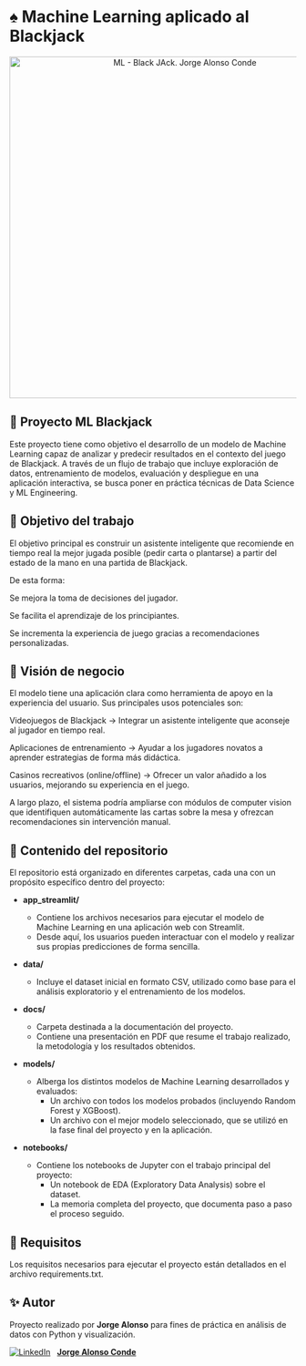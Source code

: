 # ♠️ Machine Learning aplicado al Blackjack
<p align="center">
  <img src="Docs/models/Recursos_modelo/portada.png" alt="ML - Black JAck. Jorge Alonso Conde" width="600">
</p>


## 🎲 Proyecto ML Blackjack

Este proyecto tiene como objetivo el desarrollo de un modelo de Machine Learning capaz de analizar y predecir resultados en el contexto del juego de Blackjack. A través de un flujo de trabajo que incluye exploración de datos, entrenamiento de modelos, evaluación y despliegue en una aplicación interactiva, se busca poner en práctica técnicas de Data Science y ML Engineering.

## 🎯 Objetivo del trabajo

El objetivo principal es construir un asistente inteligente que recomiende en tiempo real la mejor jugada posible (pedir carta o plantarse) a partir del estado de la mano en una partida de Blackjack.

De esta forma:

Se mejora la toma de decisiones del jugador.

Se facilita el aprendizaje de los principiantes.

Se incrementa la experiencia de juego gracias a recomendaciones personalizadas.

## 💼 Visión de negocio

El modelo tiene una aplicación clara como herramienta de apoyo en la experiencia del usuario. Sus principales usos potenciales son:

Videojuegos de Blackjack → Integrar un asistente inteligente que aconseje al jugador en tiempo real.

Aplicaciones de entrenamiento → Ayudar a los jugadores novatos a aprender estrategias de forma más didáctica.

Casinos recreativos (online/offline) → Ofrecer un valor añadido a los usuarios, mejorando su experiencia en el juego.

A largo plazo, el sistema podría ampliarse con módulos de computer vision que identifiquen automáticamente las cartas sobre la mesa y ofrezcan recomendaciones sin intervención manual.

## 🚀 Contenido del repositorio

El repositorio está organizado en diferentes carpetas, cada una con un propósito específico dentro del proyecto:

- **app_streamlit/**
  - Contiene los archivos necesarios para ejecutar el modelo de Machine Learning en una aplicación web con Streamlit.  
  - Desde aquí, los usuarios pueden interactuar con el modelo y realizar sus propias predicciones de forma sencilla.

- **data/**
  - Incluye el dataset inicial en formato CSV, utilizado como base para el análisis exploratorio y el entrenamiento de los modelos.

- **docs/**
  - Carpeta destinada a la documentación del proyecto.  
  - Contiene una presentación en PDF que resume el trabajo realizado, la metodología y los resultados obtenidos.

- **models/**
  - Alberga los distintos modelos de Machine Learning desarrollados y evaluados:
    - Un archivo con todos los modelos probados (incluyendo Random Forest y XGBoost).  
    - Un archivo con el mejor modelo seleccionado, que se utilizó en la fase final del proyecto y en la aplicación.

- **notebooks/**
  - Contiene los notebooks de Jupyter con el trabajo principal del proyecto:
    - Un notebook de EDA (Exploratory Data Analysis) sobre el dataset.  
    - La memoria completa del proyecto, que documenta paso a paso el proceso seguido.


## 📌 Requisitos

Los requisitos necesarios para ejecutar el proyecto están detallados en el archivo requirements.txt.

## ✨ Autor

Proyecto realizado por **Jorge Alonso** para fines de práctica en análisis de datos con Python y visualización.

[![LinkedIn](https://img.shields.io/badge/-LinkedIn-0077B5?logo=linkedin&logoColor=white&style=flat-square)](https://www.linkedin.com/in/jorge-alonso-conde) &nbsp; [**Jorge Alonso Conde**](https://www.linkedin.com/in/jorge-alonso-conde)
